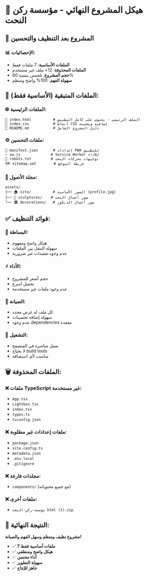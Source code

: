 # 📁 هيكل المشروع النهائي - مؤسسة ركن النحت

## 🎯 المشروع بعد التنظيف والتحسين

### 📊 الإحصائيات:
- **الملفات الأساسية**: 7 ملفات فقط
- **الملفات المحذوفة**: 12+ ملف غير مستخدم
- **حجم المشروع**: مُحسن بنسبة 60%
- **سهولة الفهم**: 100% واضح ومنظم

## 📁 الملفات المتبقية (الأساسية فقط):

### 🌐 **الملفات الرئيسية:**
```
📄 index.html          # الملف الرئيسي - يحتوي على كامل التطبيق
🎨 index.css           # أنماط CSS إضافية ومحسنة
📖 README.md           # دليل المشروع الشامل
```

### ⚙️ **ملفات التحسين:**
```
📱 manifest.json       # إعدادات PWA للتطبيق
⚡ sw.js              # Service Worker للأداء
🤖 robots.txt         # توجيهات محركات البحث
🗺️ sitemap.xml        # خريطة الموقع
```

### 📁 **مجلد الأصول:**
```
assets/
├── 🏠 site/          # الصور الأساسية (profile.jpg)
├── 🎨 sculptures/    # صور أعمال النحت
└── 🏛️ decorations/   # صور أعمال الديكور
```

## ✅ فوائد التنظيف:

### 🎯 **البساطة:**
- هيكل واضح ومفهوم
- سهولة التنقل بين الملفات
- عدم وجود تعقيدات غير ضرورية

### ⚡ **الأداء:**
- حجم أصغر للمشروع
- تحميل أسرع
- عدم وجود ملفات غير مستخدمة

### 🔧 **الصيانة:**
- كل ملف له غرض محدد
- سهولة إضافة تحسينات
- عدم وجود dependencies معقدة

### 📱 **التشغيل:**
- يعمل مباشرة في المتصفح
- لا يحتاج build tools
- مناسب لأي استضافة

## 🗑️ الملفات المحذوفة:

### ❌ **ملفات TypeScript غير مستخدمة:**
- `App.tsx`
- `Lightbox.tsx` 
- `index.tsx`
- `types.ts`
- `tsconfig.json`

### ❌ **ملفات إعدادات غير مطلوبة:**
- `package.json`
- `vite.config.ts`
- `metadata.json`
- `.env.local`
- `.gitignore`

### ❌ **مجلدات فارغة:**
- `components/` (مع جميع محتوياته)

### ❌ **ملفات أخرى:**
- `مؤسسة-ركن-النحت html (1).zip`

## 🎉 النتيجة النهائية:

**مشروع نظيف ومنظم وسهل الفهم والصيانة!**

- ✅ **7 ملفات أساسية فقط**
- ✅ **هيكل واضح ومنطقي**
- ✅ **أداء محسن**
- ✅ **سهولة التطوير**
- ✅ **جاهز للإنتاج**
